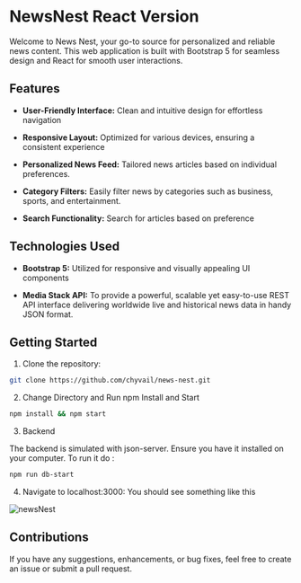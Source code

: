 # NewsNest React Version

Welcome to News Nest, your go-to source for personalized and reliable news content. This web application is built with Bootstrap 5 for seamless design and React for smooth user interactions.

## Features

- **User-Friendly Interface:** Clean and intuitive design for effortless navigation

- **Responsive Layout:** Optimized for various devices, ensuring a consistent experience

- **Personalized News Feed:** Tailored news articles based on individual preferences.

- **Category Filters:** Easily filter news by categories such as business, sports, and entertainment.

- **Search Functionality:** Search for articles based on preference

## Technologies Used

- **Bootstrap 5:** Utilized for responsive and visually appealing UI components

- **Media Stack API:** To provide a powerful, scalable yet easy-to-use REST API interface delivering worldwide live and historical news data in handy JSON format.

## Getting Started

1. Clone the repository:

```sh
git clone https://github.com/chyvail/news-nest.git
```

2. Change Directory and Run npm Install and Start

```sh
npm install && npm start
```

3. Backend

The backend is simulated with json-server. Ensure you have it installed on your computer. To run it do :

```sh
npm run db-start
```

4. Navigate to localhost:3000: You should see something like this 

![newsNest](https://github.com/chyvail/news-nest/assets/25295807/eb1ea401-9e33-4b0a-93a9-6db092593db3)

## Contributions

If you have any suggestions, enhancements, or bug fixes, feel free to create an issue or submit a pull request.
